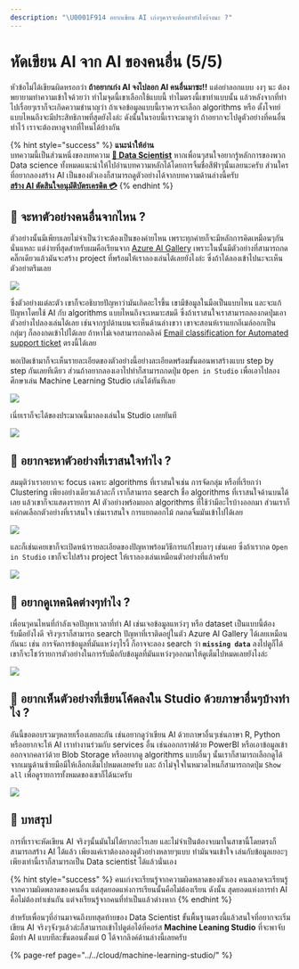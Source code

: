 ```yaml
---
description: "\U0001F914 อยากเขียน AI เก่งๆควรจะต้องทำยังไงบ้างนะ ?"
---
```


# หัดเขียน AI จาก AI ของคนอื่น \(5/5\)

หัวข้อไม่ได้เขียนผิดหรอกว่า **ถ้าอยากเก่ง AI จงไปลอก AI คนอื่นมาซะ!!** แต่อย่าลอกแบบ งงๆ นะ ต้องพยายามทำความเข้าใจด้วยว่า ทำไมจุดนี้เขาเลือกใช้แบบนี้ ทำไมตรงนี้เขาทำแบบนั้น แล้วหลังจากที่ทำไปเรื่อยๆเราก็จะเกิดความชำนาญว่า ถ้าเจอข้อมูลแบบนี้เราควรจะเลือก algorithms หรือ ตั้งโจทย์แบบไหนถึงจะมีประสิทธิภาพที่สุดยังไงล่ะ ดังนั้นในรอบนี้เราจะมาดูว่า ถ้าอยากจะไปดูตัวอย่างที่คนอื่นทำไว้ เราจะต้องหาดูจากที่ไหนได้บ้างกัน

{% hint style="success" %}
**แนะนำให้อ่าน**  
บทความนี้เป็นส่วนหนึ่งของบทความ [**👶 Data Scientist**](https://saladpuk.gitbook.io/learn/basic/data-scientist) หากเพื่อนๆสนใจอยากรู้หลักการของพวก Data science ทั้งหมดแนะนำให้ไปอ่านบทความหลักได้โดยการจิ้มชื่อสีฟ้าๆนั้นเลยนะครับ ส่วนใครที่อยากลองสร้าง AI เป็นของตัวเองก็สามารถดูตัวอย่างได้จากบทความด้านล่างนี้ครับ  
[**สร้าง AI ตัดสินใจอนุมัติบัตรเครดิต 💳**](https://saladpuk.gitbook.io/learn/cloud/machine-learning-studio/credit-risk)
{% endhint %}

## 🤔 จะหาตัวอย่างคนอื่นจากไหน ?

ตัวอย่างนั้นมีเพียบเลยไม่จำเป็นว่าจะต้องเป็นของค่ายไหน เพราะทุกค่ายก็จะมีหลักการคิดเหมือนๆกันนั่นแหละ แต่ง่ายที่สุดสำหรับผมคือเรียนจาก [Azure AI Gallery](https://gallery.azure.ai/) เพราะในนั้นมีตัวอย่างที่สามารถกดคลิ๊กเดียวแล้วมันจะสร้าง project ที่พร้อมให้เราลองเล่นได้เลยยังไงล่ะ ซึ่งถ้าได้ลองเข้าไปนะจะเห็นตัวอย่าตรึมเลย

![](../../.gitbook/assets/image%20%28197%29.png)

ซึ่งตัวอย่างแต่ละตัว เขาก็จะอธิบายปัญหาว่ามันเกิดอะไรขึ้น เขามีข้อมูลในมือเป็นแบบไหน และจะแก้ปัญหาโดยใช้ AI กับ algorithms แบบไหนถึงจะเหมาะสมดี ซึ่งถ้าเราสนใจเราสามารถลองกดปุ่มเอาตัวอย่างไปลองเล่นได้เลย เช่นจากรูปด้านบนจะเห็นด้านล่างขวา เขาจะสอนห้เราแยกอีเมล์ออกเป็นกลุ่มๆ ก็ลองกดเข้าไปได้เลย ถ้าหาไม่เจอสามารถกดลิงค์ [Email classification for Automated support ticket](https://gallery.azure.ai/Experiment/Email-Classification-for-Automated-Support-Ticket-Generation-Step-1-of-2-Train-and-Evaluate-Models-3) ตรงนี้ได้เลย

พอเปิดเข้ามาก็จะเห็นรายละเอียดของตัวอย่างนี้อย่างละเอียดพร้อมขั้นตอนพาสร้างแบบ step by step กันเลยทีเดียว ส่วนถ้าอยากลองเอาไปทำก็สามารถกดปุ่ม `Open in Studio` เพื่อเอาไปลองศึกษาเล่น Machine Learning Studio เล่นได้ทันทีเลย

![](../../.gitbook/assets/image%20%2815%29.png)

เนี่ยเราก็จะได้ของประมาณนี้มาลองเล่นใน Studio เลยทันที

![](../../.gitbook/assets/image%20%2822%29.png)

## 🤔 อยากจะหาตัวอย่างที่เราสนใจทำไง ?

สมมุติว่าเราอยากจะ focus เฉพาะ algorithms ที่เราสนใจเช่น การจัดกลุ่ม หรือที่เรียกว่า Clustering เพียงอย่างเดียวแล้วละก็ เราก็สามารถ search ชื่อ algorithms ที่เราสนใจด้านบนได้เลย แล้วเขาก็จะแสดงรายการ AI ตัวอย่างพร้อมบอก algorithms ที่ใช้ว่ามีอะไรบ้างออกมา ส่วนเราก็แค่กดเลือกตัวอย่างที่เราสนใจ เช่นเราสนใจ การแยกดอกไม้ กดกดจิ้มมันเข้าไปได้เลย

![](../../.gitbook/assets/image%20%28119%29.png)

และก็เช่นเคยเขาก็จะเปิดหน้ารายละเอียดของปัญหาพร้อมวิธีการแก้ไขบลาๆ เช่นเคย ซึ่งถ้าเรากด `Open in Studio` เขาก็จะไปสร้าง project ให้เราลองเล่นเหมือนตัวอย่างที่แล้วครับ

![](../../.gitbook/assets/image%20%28229%29.png)

## 🤔 อยากดูเทคนิคต่างๆทำไง ?

เพื่อนๆคนไหนที่กำลังเจอปัญหาเวลาที่ทำ AI เช่นเจอข้อมูลแหว่งๆ หรือ dataset เป็นแบบนี้ต้องรับมือยังไงดี จริงๆเราก็สามารถ search ปัญหาที่เราติดอยู่ในตัว Azure AI Gallery ได้เลยเหมือนกันนะ เช่น การจัดการข้อมูลที่มันแหว่งๆไรงี้ ก็อาจจะลอง search ว่า **`missing data`** ลงไปดูก็ได้ เขาก็จะโชว์รายการตัวอย่างในการรับมือกับข้อมูลที่มันแหว่งๆออกมาให้ดูเต็มไปหมดเลยยังไงล่ะ

![](../../.gitbook/assets/image%20%28328%29.png)

## 🤔 อยากเห็นตัวอย่างที่เขียนโค้ดลงใน Studio ด้วยภาษาอื่นๆบ้างทำไง ?

อันนี้ขอตอบรวมๆหลายเรื่องเลยละกัน เช่นอยากดูว่าเขียน AI ด้วยภาษาอื่นๆเช่นภาษา R, Python หรืออยากจะให้ AI เราทำงานร่วมกับ services อื่น เช่นออกกราฟด้วย PowerBI หรือเอาข้อมูลเข้าออกจากคลาว์ด้วย Blob Storage หรืออยากดู algorithms แบบอื่นๆ นั้นเราก็สามารถเลือกดูได้จากเมนูด้านซ้ายมือมีให้เลือกเต็มไปหมดเลยครับ และ ถ้าไม่จุใจในหมวดไหนก็สามารถกดปุ่ม `Show all` เพื่อดูรายการทั้งหมดของเขาก็ได้นะครับ

![](../../.gitbook/assets/image%20%28133%29.png)

## 🎯 บทสรุป

การที่เราจะหัดเขียน AI จริงๆนั้นมันไม่ได้ยากอะไรเลย และไม่จำเป็นต้องจบมาในสาขานี้โดยตรงก็สามารถสร้าง AI ได้แล้ว เพียงแค่เราต้องลองดูตัวอย่างหลายๆแบบ ทำมันจนเข้าใจ เล่นกับข้อมูลเยอะๆเพียงเท่านี้เราก็สามารถเป็น Data scientist ได้แล้วนั่นเอง

{% hint style="success" %}
คนเก่งจะเรียนรู้จากความผิดพลาดของตัวเอง คนฉลาดจะเรียนรู้จากความผิดพลาดของคนอื่น แต่สุดยอดแห่งการเรียนนั้นคือไม่ต้องเรียน ดังนั้น สุดยอดแห่งการทำ AI คือไม่ต้องทำเช่นกัน แต่จงเรียนรู้จากคนที่ทำเป็นแล้วต่างหาก
{% endhint %}

สำหรับเพื่อนๆที่อ่านมาจนถึงบทสุดท้ายของ Data Scientist ขั้นพื้นฐานตรงนี้แล้วสนใจที่อยากจะเริ่มเขียน AI จริงๆจังๆแล้วล่ะก็สามารถเข้าไปดูต่อได้ที่คอร์ส **Machine Leaning Studio** ที่จะพาจับมือทำ AI แบบทีละขั้นตอนตั้งแต่ 0 ได้จากลิงค์ด้านล่างนี้เลยครับ

{% page-ref page="../../cloud/machine-learning-studio/" %}

